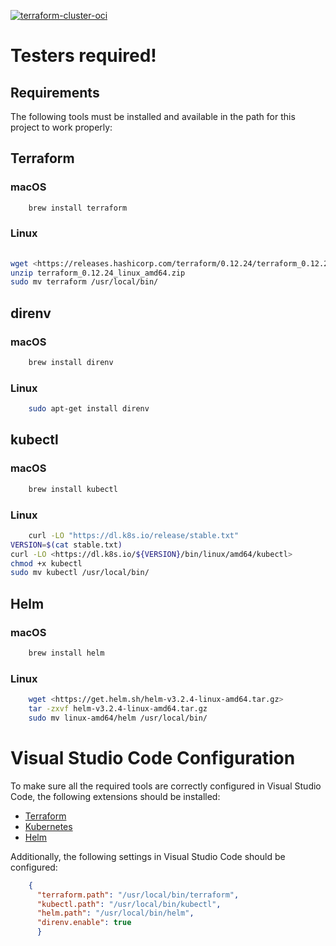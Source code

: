 [![terraform-cluster-oci](https://github.com/sredevopsdev/gitops-oci/actions/workflows/terraform-cicdv2.yaml/badge.svg)](https://github.com/sredevopsdev/gitops-oci/actions/workflows/terraform-cicdv2.yaml)

# Testers required! 

## Requirements

The following tools must be installed and available in the path for this project to work properly:

## Terraform

### macOS

```bash
    brew install terraform
```

### Linux

```bash
    
wget <https://releases.hashicorp.com/terraform/0.12.24/terraform_0.12.24_linux_amd64.zip>
unzip terraform_0.12.24_linux_amd64.zip
sudo mv terraform /usr/local/bin/

```

## direnv

### macOS

```bash
    brew install direnv

```

### Linux

```bash
    sudo apt-get install direnv
```

## kubectl

### macOS

```bash
    brew install kubectl

```

### Linux

```bash
    curl -LO "https://dl.k8s.io/release/stable.txt"
VERSION=$(cat stable.txt)
curl -LO <https://dl.k8s.io/${VERSION}/bin/linux/amd64/kubectl>
chmod +x kubectl
sudo mv kubectl /usr/local/bin/
```

## Helm

### macOS

```bash
    brew install helm
```

### Linux

```bash
    wget <https://get.helm.sh/helm-v3.2.4-linux-amd64.tar.gz>
    tar -zxvf helm-v3.2.4-linux-amd64.tar.gz
    sudo mv linux-amd64/helm /usr/local/bin/
```

# Visual Studio Code Configuration

To make sure all the required tools are correctly configured in Visual Studio Code, the following extensions should be installed:

- [Terraform](https://marketplace.visualstudio.com/items?itemName=mauve.terraform)
- [Kubernetes](https://marketplace.visualstudio.com/items?itemName=ms-kubernetes-tools.vscode-kubernetes-tools)
- [Helm](https://marketplace.visualstudio.com/items?itemName=tjl.vscode-helm)

Additionally, the following settings in Visual Studio Code should be configured:

```json
    {
      "terraform.path": "/usr/local/bin/terraform",
      "kubectl.path": "/usr/local/bin/kubectl",
      "helm.path": "/usr/local/bin/helm",
      "direnv.enable": true
      }

```
